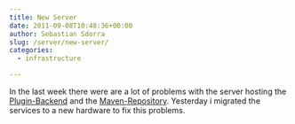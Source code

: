 ```yaml
---
title: New Server
date: 2011-09-08T10:48:36+00:00
author: Sebastian Sdorra
slug: /server/new-server/
categories:
  - infrastructure

---
```

In the last week there were are a lot of problems with the server hosting the [Plugin-Backend](https://plugins.scm-manager.org) and the [Maven-Repository](https://maven.scm-manager.org). Yesterday i migrated the services to a new hardware to fix this problems.

